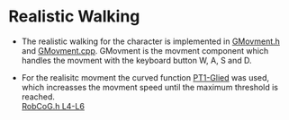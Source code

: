# Realistic Walking  
* The realistic walking for the character is implemented in [GMovment.h](https://github.com/wzeitler/UR17/blob/ur17-p4/Source/UGame/Private/Character/Components/GMovement.h) 
and [GMovment.cpp](https://github.com/wzeitler/UR17/blob/ur17-p4/Source/UGame/Private/Character/Components/GMovement.cpp). GMovment is the movment component which handles the movment with the keyboard button W, A, S and D.

* For the realisitc movment the curved function [PT1-Glied](https://de.wikipedia.org/wiki/PT1-Glied) was used, 
which increasses the movment speed until the maximum threshold is reached.  
[RobCoG.h L4-L6](https://github.com/wzeitler/UR17/blob/ur17-p4/Source/UGame/Private/Character/Components/GMovement.cpp#L4-L6)

